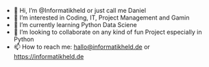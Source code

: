 - 👋 Hi, I’m @Informatikheld or just call me Daniel
- 👀 I’m interested in Coding, IT, Project Management and Gamin
- 🌱 I’m currently learning Python Data Sciene 
- 💞️ I’m looking to collaborate on any kind of fun Project especially in Python
- 📫 How to reach me: hallo@informatikheld.de or https://informatikheld.de
